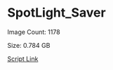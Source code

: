 # SpotLight_Saver

Image Count: 1178

Size: 0.784 GB

[Script Link](https://github.com/liuyal/Archive/blob/master/Python/Utilities/Miscellaneous/spotlight_saver.py)

